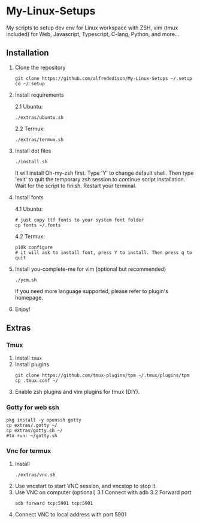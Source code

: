 # My-Linux-Setups
My scripts to setup dev env for Linux workspace with ZSH, vim (tmux included) for Web, Javascript, Typescript, C-lang, Python, and more...

## Installation
1. Clone the repository
    ```
    git clone https://github.com/alfrededison/My-Linux-Setups ~/.setup
    cd ~/.setup
    ```
2. Install requirements

    2.1 Ubuntu:
    ```
    ./extras/ubuntu.sh
    ```
    2.2 Termux:
    ```
    ./extras/termux.sh
    ```
3. Install dot files
    ```
    ./install.sh
    ```
    It will install Oh-my-zsh first. Type 'Y' to change default shell.
    Then type 'exit' to quit the temporary zsh session to continue script installation.
    Wait for the script to finish. Restart your terminal.
4. Install fonts

    4.1 Ubuntu:
    ```
    # just copy ttf fonts to your system font folder
    cp fonts ~/.fonts
    ```
    4.2 Termux:
    ```
    p10k configure
    # it will ask to install font, press Y to install. Then press q to quit
    ```
5. Install you-complete-me for vim (optional but recommended)
    ```
    ./ycm.sh
    ```
    If you need more language supported, please refer to plugin's homepage.
6. Enjoy!

## Extras
### Tmux

1. Install `tmux`
2. Install plugins
    ```
    git clone https://github.com/tmux-plugins/tpm ~/.tmux/plugins/tpm
    cp .tmux.conf ~/
    ```
3. Enable zsh plugins and vim plugins for tmux (DIY).

### Gotty for web ssh
```
pkg install -y openssh gotty
cp extras/.gotty ~/
cp extras/gotty.sh ~/
#to run: ~/gotty.sh
```

### Vnc for termux
1. Install
    ```
    ./extras/vnc.sh
    ```
2. Use vncstart to start VNC session, and vncstop to stop it.
3. Use VNC on computer (optional)
    3.1 Connect with adb
    3.2 Forward port
    ```
    adb forward tcp:5901 tcp:5901
    ```
4. Connect VNC to local address with port 5901
